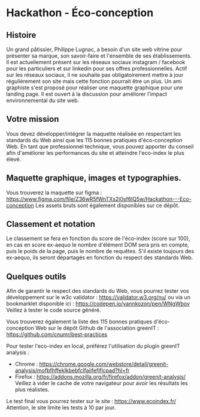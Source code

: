 # Hackathon - Éco-conception

## Histoire

Un grand pâtissier, Philippe Lugnac, a besoin d'un site web vitrine pour présenter sa marque, son savoir-faire et l'ensemble de ses établissements. 
Il est actuellement présent sur les réseaux sociaux instagram / facebook pour les particuliers et sur linkedin pour ses offres professionnelles.
Actif sur les réseaux sociaux, il ne souhaite pas obligatoirement mettre à jour régulièrement son site mais cette fonction pourrait être un plus.
Un ami graphiste s'est proposé pour réaliser une maquette graphique pour une landing page. Il est ouvert à la discussion pour améliorer l'impact environnemental du site web.

## Votre mission

Vous devez développer/intégrer la maquette réalisée en respectant les standards du Web ainsi que les 115 bonnes pratiques d'éco-conception Web.
En tant que professionnel technique, vous pouvez apporter du conseil afin d'améliorer les performances du site et atteindre l'eco-index le plus élevé.

## Maquette graphique, images et typographies.

Vous trouverez la maquette sur figma : https://www.figma.com/file/Z36wR5fWnTXs2i0sf6lQ5w/Hackathon---Eco-conception
Les assets bruts sont également disponibles sur ce dépôt.

## Classement et notation

Le classement se fera en fonction du score de l'éco-index (score sur 100), 
en cas en score ex-aequo le nombre d'élément DOM sera pris en compte, puis le poids de la page, puis le nombre de requêtes.
S'il existe toujours des ex-aequo, ils seront départagés en fonction du respect des standards Web.

## Quelques outils

Afin de garantir le respect des standards du Web, vous pourrez tester vos développement sur le w3c validator : https://validator.w3.org/nu/
ou via un bookmarklet disponible ici : https://codepen.io/yannkozon/pen/WNgWbov
Veillez à tester le code source généré.

Vous trouverez également la liste des 115 bonnes pratiques d'éco-conception Web sur le dépôt Github de l'association greenIT : https://github.com/cnumr/best-practices

Pour tester l'eco-index en local, préférez l'utilisation du plugin greenIT analysis :
- Chrome : https://chrome.google.com/webstore/detail/greenit-analysis/mofbfhffeklkbebfclfaiifefjflcpad?hl=fr
- Firefox : https://addons.mozilla.org/fr/firefox/addon/greenit-analysis/
Veillez à vider le cache de votre navigateur pour avoir les résultats les plus réalistes.

Le test final vous pourrez tester sur le site : https://www.ecoindex.fr/
Attention, le site limite les tests à 10 par jour.